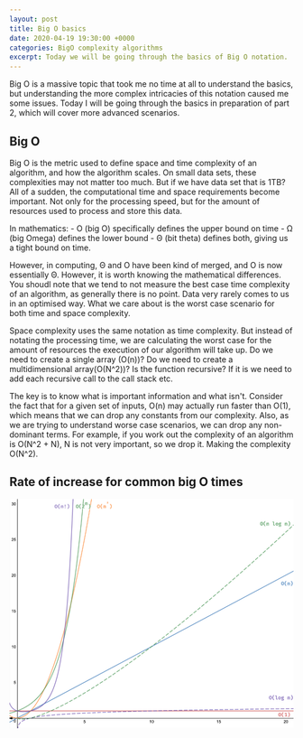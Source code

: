 ```yaml
---
layout: post
title: Big O basics
date: 2020-04-19 19:30:00 +0000
categories: BigO complexity algorithms
excerpt: Today we will be going through the basics of Big O notation.
---
```


Big O is a massive topic that took me no time at all to understand the basics, but understanding the more complex intricacies of this notation caused me some issues. Today I will be going through the basics in preparation of part 2, which will cover more advanced scenarios.

## Big O
Big O is the metric used to define space and time complexity of an algorithm, and how the algorithm scales. On small data sets, these complexities may not matter too much. But if we have data set that is 1TB? All of a sudden, the computational time and space requirements become important. Not only for the processing speed, but for the amount of resources used to process and store this data.

In mathematics:
    - O (big O) specifically defines the upper bound on time 
    - Ω (big Omega) defines the lower bound
    - Θ (bit theta) defines both, giving us a tight bound on time. 
    
However, in computing, Θ and O have been kind of merged, and O is now essentially Θ. However, it is worth knowing the mathematical differences. You shoudl note that we tend to not measure the best case time complexity of an algorithm, as generally there is no point. Data very rarely comes to us in an optimised way. What we care about is the worst case scenario for both time and space complexity.

Space complexity uses the same notation as time complexity. But instead of notating the processing time, we are calculating the worst case for the amount of resources the execution of our algorithm will take up. Do we need to create a single array (O(n))? Do we need to create a multidimensional array(O(N^2))? Is the function recursive? If it is we need to add each recursive call to the call stack etc.

The key is to know what is important information and what isn't. Consider the fact that for a given set of inputs, O(n) may actually run faster than O(1), which means that we can drop any constants from our complexity. Also, as we are trying to understand worse case scenarios, we can drop any non-dominant terms. For example, if you work out the complexity of an algorithm is O(N^2 + N), N is not very important, so we drop it. Making the complexity O(N^2).

## Rate of increase for common big O times
![Big O rate of increase](/assets/blog_images/big-o-running-time-complexity.png)

